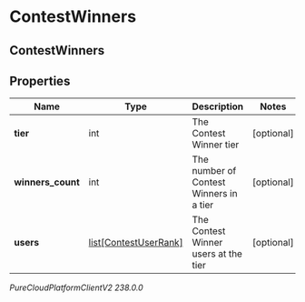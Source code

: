 # ContestWinners

## ContestWinners

## Properties

|Name | Type | Description | Notes|
|------------ | ------------- | ------------- | -------------|
| **tier** | int | The Contest Winner tier | [optional] |
| **winners_count** | int | The number of Contest Winners in a tier | [optional] |
| **users** | [list[ContestUserRank]](ContestUserRank) | The Contest Winner users at the tier | [optional] |



_PureCloudPlatformClientV2 238.0.0_
